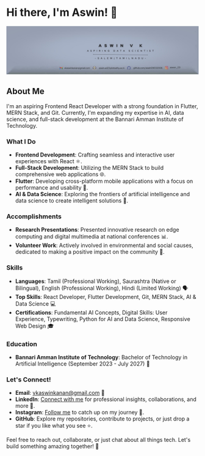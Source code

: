 # Hi there, I'm Aswin! 👋

![Profile Banner](./1711703791608.jpeg)

## About Me

I'm an aspiring Frontend React Developer with a strong foundation in Flutter, MERN Stack, and Git. Currently, I'm expanding my expertise in AI, data science, and full-stack development at the Bannari Amman Institute of Technology.

### What I Do

- **Frontend Development**: Crafting seamless and interactive user experiences with React ⚛️.
- **Full-Stack Development**: Utilizing the MERN Stack to build comprehensive web applications 🌐.
- **Flutter**: Developing cross-platform mobile applications with a focus on performance and usability 📱.
- **AI & Data Science**: Exploring the frontiers of artificial intelligence and data science to create intelligent solutions 🤖.

### Accomplishments

- **Research Presentations**: Presented innovative research on edge computing and digital multimedia at national conferences 📊.
- **Volunteer Work**: Actively involved in environmental and social causes, dedicated to making a positive impact on the community 🌱.

### Skills

- **Languages**: Tamil (Professional Working), Saurashtra (Native or Bilingual), English (Professional Working), Hindi (Limited Working) 🗣️
- **Top Skills**: React Developer, Flutter Development, Git, MERN Stack, AI & Data Science 💻
- **Certifications**: Fundamental AI Concepts, Digital Skills: User Experience, Typewriting, Python for AI and Data Science, Responsive Web Design 🎓

### Education

- **Bannari Amman Institute of Technology**: Bachelor of Technology in Artificial Intelligence (September 2023 - July 2027) 🏫

### Let's Connect!

- **Email**: [vkaswinkanan@gmail.com](mailto:vkaswinkanan@gmail.com) 📧
- **LinkedIn**: [Connect with me](https://www.linkedin.com/in/vkaswin) for professional insights, collaborations, and more 🤝.
- **Instagram**: [Follow me](https://www.instagram.com/aswxn._03) to catch up on my journey 📸.
- **GitHub**: Explore my repositories, contribute to projects, or just drop a star if you like what you see ⭐.

Feel free to reach out, collaborate, or just chat about all things tech. Let's build something amazing together! 🚀

